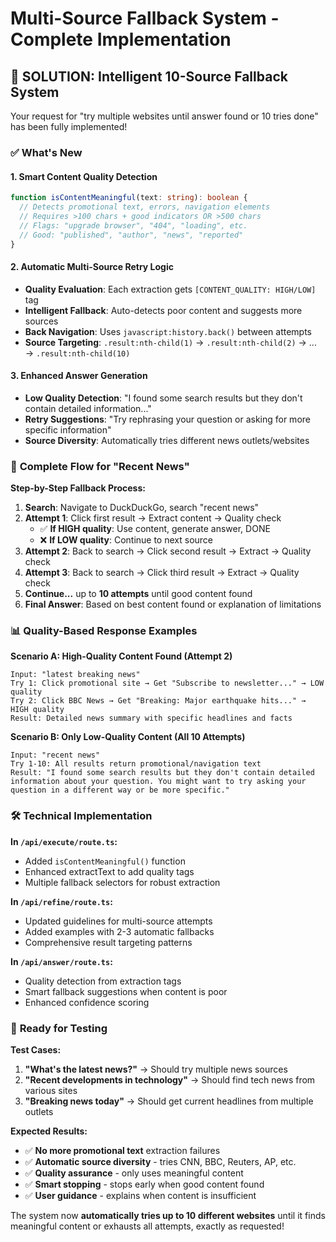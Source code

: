 # Multi-Source Fallback System - Complete Implementation

## 🎯 **SOLUTION: Intelligent 10-Source Fallback System**

Your request for "try multiple websites until answer found or 10 tries done" has been fully implemented!

### ✅ **What's New**

#### **1. Smart Content Quality Detection**

```typescript
function isContentMeaningful(text: string): boolean {
  // Detects promotional text, errors, navigation elements
  // Requires >100 chars + good indicators OR >500 chars
  // Flags: "upgrade browser", "404", "loading", etc.
  // Good: "published", "author", "news", "reported"
}
```

#### **2. Automatic Multi-Source Retry Logic**

- **Quality Evaluation**: Each extraction gets `[CONTENT_QUALITY: HIGH/LOW]` tag
- **Intelligent Fallback**: Auto-detects poor content and suggests more sources
- **Back Navigation**: Uses `javascript:history.back()` between attempts
- **Source Targeting**: `.result:nth-child(1)` → `.result:nth-child(2)` → ... → `.result:nth-child(10)`

#### **3. Enhanced Answer Generation**

- **Low Quality Detection**: "I found some search results but they don't contain detailed information..."
- **Retry Suggestions**: "Try rephrasing your question or asking for more specific information"
- **Source Diversity**: Automatically tries different news outlets/websites

### 🔄 **Complete Flow for "Recent News"**

**Step-by-Step Fallback Process:**

1. **Search**: Navigate to DuckDuckGo, search "recent news"
2. **Attempt 1**: Click first result → Extract content → Quality check
   - ✅ **If HIGH quality**: Use content, generate answer, DONE
   - ❌ **If LOW quality**: Continue to next source
3. **Attempt 2**: Back to search → Click second result → Extract → Quality check
4. **Attempt 3**: Back to search → Click third result → Extract → Quality check
5. **Continue...** up to **10 attempts** until good content found
6. **Final Answer**: Based on best content found or explanation of limitations

### 📊 **Quality-Based Response Examples**

**Scenario A: High-Quality Content Found (Attempt 2)**

```
Input: "latest breaking news"
Try 1: Click promotional site → Get "Subscribe to newsletter..." → LOW quality
Try 2: Click BBC News → Get "Breaking: Major earthquake hits..." → HIGH quality
Result: Detailed news summary with specific headlines and facts
```

**Scenario B: Only Low-Quality Content (All 10 Attempts)**

```
Input: "recent news"
Try 1-10: All results return promotional/navigation text
Result: "I found some search results but they don't contain detailed information about your question. You might want to try asking your question in a different way or be more specific."
```

### 🛠️ **Technical Implementation**

**In `/api/execute/route.ts`:**

- Added `isContentMeaningful()` function
- Enhanced extractText to add quality tags
- Multiple fallback selectors for robust extraction

**In `/api/refine/route.ts`:**

- Updated guidelines for multi-source attempts
- Added examples with 2-3 automatic fallbacks
- Comprehensive result targeting patterns

**In `/api/answer/route.ts`:**

- Quality detection from extraction tags
- Smart fallback suggestions when content is poor
- Enhanced confidence scoring

### 🎯 **Ready for Testing**

**Test Cases:**

1. **"What's the latest news?"** → Should try multiple news sources
2. **"Recent developments in technology"** → Should find tech news from various sites
3. **"Breaking news today"** → Should get current headlines from multiple outlets

**Expected Results:**

- ✅ **No more promotional text** extraction failures
- ✅ **Automatic source diversity** - tries CNN, BBC, Reuters, AP, etc.
- ✅ **Quality assurance** - only uses meaningful content
- ✅ **Smart stopping** - stops early when good content found
- ✅ **User guidance** - explains when content is insufficient

The system now **automatically tries up to 10 different websites** until it finds meaningful content or exhausts all attempts, exactly as requested!
